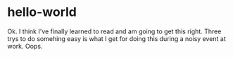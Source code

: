 # hello-world

Ok. I think I've finally learned to read and am going to get this right. Three trys to do somehing easy is what I get for doing this during a noisy event at work. Oops.
